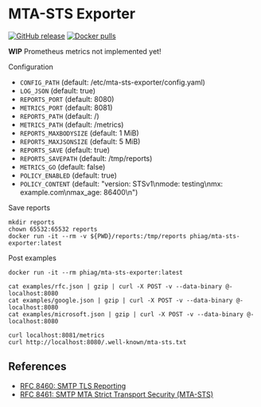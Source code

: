 # MTA-STS Exporter

[![GitHub release](https://img.shields.io/github/release/phi-ag/mta-sts-exporter.svg?logo=github&style=flat-square)](https://github.com/phi-ag/mta-sts-exporter/releases/latest)
[![Docker pulls](https://img.shields.io/docker/pulls/phiag/mta-sts-exporter.svg?logo=docker&style=flat-square)](https://hub.docker.com/r/phiag/mta-sts-exporter/tags)

**WIP** Prometheus metrics not implemented yet!

Configuration

- `CONFIG_PATH` (default: /etc/mta-sts-exporter/config.yaml)
- `LOG_JSON` (default: true)
- `REPORTS_PORT` (default: 8080)
- `METRICS_PORT` (default: 8081)
- `REPORTS_PATH` (default: /)
- `METRICS_PATH` (default: /metrics)
- `REPORTS_MAXBODYSIZE` (default: 1 MiB)
- `REPORTS_MAXJSONSIZE` (default: 5 MiB)
- `REPORTS_SAVE` (default: true)
- `REPORTS_SAVEPATH` (default: /tmp/reports)
- `METRICS_GO` (default: false)
- `POLICY_ENABLED` (default: true)
- `POLICY_CONTENT` (default: "version: STSv1\nmode: testing\nmx: example.com\nmax_age: 86400\n")

Save reports

    mkdir reports
    chown 65532:65532 reports
    docker run -it --rm -v ${PWD}/reports:/tmp/reports phiag/mta-sts-exporter:latest

Post examples

    docker run -it --rm phiag/mta-sts-exporter:latest

    cat examples/rfc.json | gzip | curl -X POST -v --data-binary @- localhost:8080
    cat examples/google.json | gzip | curl -X POST -v --data-binary @- localhost:8080
    cat examples/microsoft.json | gzip | curl -X POST -v --data-binary @- localhost:8080

    curl localhost:8081/metrics
    curl http://localhost:8080/.well-known/mta-sts.txt

## References

- [RFC 8460: SMTP TLS Reporting](https://www.rfc-editor.org/rfc/rfc8460.html)
- [RFC 8461: SMTP MTA Strict Transport Security (MTA-STS)](https://www.rfc-editor.org/rfc/rfc8461.html)

